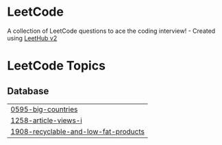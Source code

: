 # LeetCode
A collection of LeetCode questions to ace the coding interview! - Created using [LeetHub v2](https://github.com/arunbhardwaj/LeetHub-2.0)

<!---LeetCode Topics Start-->
# LeetCode Topics
## Database
|  |
| ------- |
| [0595-big-countries](https://github.com/Naushil7/LeetCode/tree/master/0595-big-countries) |
| [1258-article-views-i](https://github.com/Naushil7/LeetCode/tree/master/1258-article-views-i) |
| [1908-recyclable-and-low-fat-products](https://github.com/Naushil7/LeetCode/tree/master/1908-recyclable-and-low-fat-products) |
<!---LeetCode Topics End-->